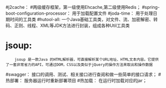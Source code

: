 
#j2cache：
    #两级缓存框架，第一级使用Ehcache,第二级使用Redis；
#spring-boot-configuration-processor：
        用于加载配置文件
#joda-time：
        用于处理日期时间的工具类
#hutool-all:
        一个Java基础工具类，对文件、流、加密解密、转码、正则、线程、XML等JDK方法进行封装，组成各种Util工具类
# jsoup:
        jsoup 是一款Java 的HTML解析器，可直接解析某个URL地址、HTML文本内容。它提供了一套非常省力的API，可通过DOM，CSS以及类似于jQuery的操作方法来取出和操作数据

#swagger：
        接口的调用、测试、相关接口进行查阅和做一些简单的接口请求；
#热部署：
        服务器运行时重新部署项目
#热加载：
        在运行时加载对应的jar；
  